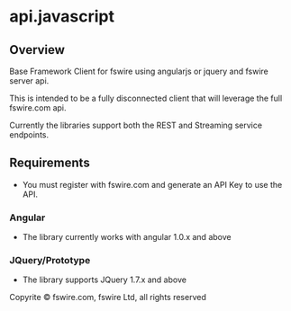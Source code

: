 api.javascript
==============

## Overview
Base Framework Client for fswire using angularjs or jquery and fswire server api.

This is intended to be a fully disconnected client that will leverage the full fswire.com api.

Currently the libraries support both the REST and Streaming service endpoints.

## Requirements

  - You must register with fswire.com and generate an API Key to use the API.

### Angular

 - The library currently works with angular 1.0.x and above

### JQuery/Prototype

 - The library supports JQuery 1.7.x and above

Copyrite &copy; fswire.com, fswire Ltd, all rights reserved
